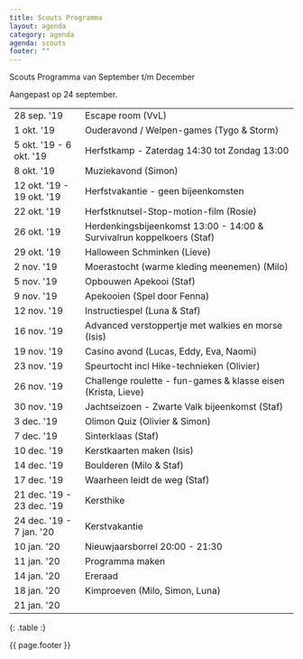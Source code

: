 ```yaml
---
title: Scouts Programma
layout: agenda
category: agenda
agenda: scouts
footer: ""
---
```


Scouts Programma van September t/m December

Aangepast op 24 september.

| | |
|---|---|
| 28 sep. '19 | Escape room (VvL) |
| 1 okt. '19 | Ouderavond / Welpen-games (Tygo & Storm) |
| 5 okt. '19 - 6 okt. '19 | Herfstkamp - Zaterdag 14:30 tot Zondag 13:00 |
| 8 okt. '19 | Muziekavond (Simon) |
| 12 okt. '19 - 19 okt. '19 | Herfstvakantie - geen bijeenkomsten |
| 22 okt. '19 |  Herfstknutsel-Stop-motion-film (Rosie) |
| 26 okt. '19 |  Herdenkingsbijeenkomst 13:00 - 14:00  &  Survivalrun koppelkoers (Staf) |
| 29 okt. '19 |  Halloween Schminken (Lieve) |
| 2 nov. '19 |  Moerastocht (warme kleding meenemen) (Milo) |
| 5 nov. '19 | Opbouwen Apekooi (Staf) |
| 9 nov. '19 | Apekooien (Spel door Fenna)  |
| 12 nov. '19 | Instructiespel (Luna & Staf) |
| 16 nov. '19 | Advanced verstoppertje met walkies en morse (Isis)  |
| 19 nov. '19 | Casino avond (Lucas, Eddy, Eva, Naomi) |
| 23 nov. '19 | Speurtocht incl Hike-technieken (Olivier) |
| 26 nov. '19 | Challenge roulette - fun-games & klasse eisen (Krista, Lieve) |
| 30 nov. '19 | Jachtseizoen - Zwarte Valk bijeenkomst (Staf) |
| 3 dec. '19 | Olimon Quiz (Olivier & Simon) |
| 7 dec. '19 | Sinterklaas (Staf) |
| 10 dec. '19 | Kerstkaarten maken (Isis) |
| 14 dec. '19 | Boulderen (Milo & Staf) |
| 17 dec. '19 | Waarheen leidt de weg (Staf) |
| 21 dec. '19 - 23 dec. '19 | Kersthike |
| 24 dec. '19 - 7 jan. '20 | Kerstvakantie |
| 10 jan. '20 | Nieuwjaarsborrel 20:00 - 21:30 |
| 11 jan. '20 | Programma maken |
| 14 jan. '20 | Ereraad |
| 18 jan. '20 | Kimproeven (Milo, Simon, Luna) |
| 21 jan. '20 |  |
{: .table :}

{{ page.footer }}
